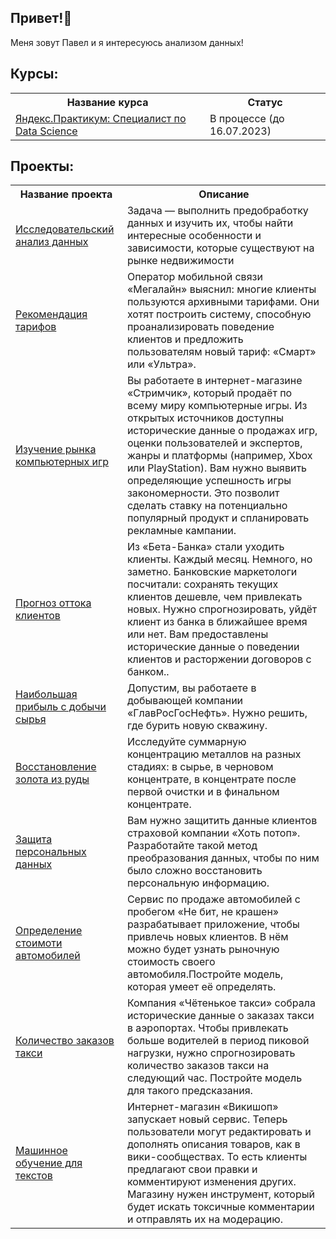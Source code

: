 ## Привет!:wave:
Меня зовут Павел и я интересуюсь анализом данных!

## Курсы:
<table>
<tr>
  <th>Название курса</th>
  <th>Статус</th>
<tr>
  <td><a href = "https://practicum.yandex.ru/data-scientist/">Яндекс.Практикум: Специалист по Data Science</a></td>
  <td>В процессе (до 16.07.2023)</td>
</table>

## Проекты:
<table>
<tr>
  <th>Название проекта</th>
  <th>Описание</th>
</tr> 
<tr>
  <td><a href = "https://github.com/BeePawlight/estate_research">Исследовательский анализ данных</a></td>
  <td>Задача — выполнить предобработку данных и изучить их, чтобы найти интересные особенности и зависимости, которые существуют на рынке недвижимости </td>

<tr>
  <td><a href = "https://github.com/BeePawlight/users_behavior">Рекомендация тарифов</a></td>
  <td>Оператор мобильной связи «Мегалайн» выяснил: многие клиенты пользуются архивными тарифами. Они хотят построить систему, способную проанализировать поведение клиентов и предложить пользователям новый тариф: «Смарт» или «Ультра». </td>
</tr>

<tr>
  <td><a href = "https://github.com/BeePawlight/video_games">Изучение рынка компьютерных игр</a></td>
  <td>Вы работаете в интернет-магазине «Стримчик», который продаёт по всему миру компьютерные игры. Из открытых источников доступны исторические данные о продажах игр, оценки пользователей и экспертов, жанры и платформы (например, Xbox или PlayStation). Вам нужно выявить определяющие успешность игры закономерности. Это позволит сделать ставку на потенциально популярный продукт и спланировать рекламные кампании. </td>
</tr>

<tr>
  <td><a href = "https://github.com/BeePawlight/churn_rate">Прогноз оттока клиентов</a></td>
  <td>Из «Бета-Банка» стали уходить клиенты. Каждый месяц. Немного, но заметно. Банковские маркетологи посчитали: сохранять текущих клиентов дешевле, чем привлекать новых. Нужно спрогнозировать, уйдёт клиент из банка в ближайшее время или нет. Вам предоставлены исторические данные о поведении клиентов и расторжении договоров с банком.. </td>
</tr>

<tr>
  <td><a href = "https://github.com/BeePawlight/drilling_of_the_well">Наибольшая прибыль с добычи сырья</a></td>
  <td>Допустим, вы работаете в добывающей компании «ГлавРосГосНефть». Нужно решить, где бурить новую скважину.</td>
</tr>

<tr>
  <td><a href = "https://github.com/BeePawlight/gold_recovery">Восстановление золота из руды</a></td>
  <td>Исследуйте суммарную концентрацию металлов на разных стадиях: в сырье, в черновом концентрате, в концентрате после первой очистки и в финальном концентрате.</td>
</tr>
  
<tr>
  <td><a href = "https://github.com/BeePawlight/insurance">Защита персональных данных</a></td>
  <td>Вам нужно защитить данные клиентов страховой компании «Хоть потоп». Разработайте такой метод преобразования данных, чтобы по ним было сложно восстановить персональную информацию.</td>
</tr>

<tr>
  <td><a href = "https://github.com/BeePawlight/autos">Определение стоимоти автомобилей</a></td>
  <td>Сервис по продаже автомобилей с пробегом «Не бит, не крашен» разрабатывает приложение, чтобы привлечь новых клиентов. В нём можно будет узнать рыночную стоимость своего автомобиля.Постройте модель, которая умеет её определять.</td>
</tr>

<tr>
  <td><a href = "https://github.com/BeePawlight/taxi">Количество заказов такси</a></td>
  <td>Компания «Чётенькое такси» собрала исторические данные о заказах такси в аэропортах. Чтобы привлекать больше водителей в период пиковой нагрузки, нужно спрогнозировать количество заказов такси на следующий час. Постройте модель для такого предсказания.</td>
</tr>

<tr>
  <td><a href = "https://github.com/BeePawlight/toxic_words">Машинное обучение для текстов</a></td>
  <td>Интернет-магазин «Викишоп» запускает новый сервис. Теперь пользователи могут редактировать и дополнять описания товаров, как в вики-сообществах. То есть клиенты предлагают свои правки и комментируют изменения других. Магазину нужен инструмент, который будет искать токсичные комментарии и отправлять их на модерацию.</td>
</tr>
  
  
<!--
**BeePawlight/BeePawlight** is a ✨ _special_ ✨ repository because its `README.md` (this file) appears on your GitHub profile.

Here are some ideas to get you started:

- 🔭 I’m currently working on ...
- 🌱 I’m currently learning ...
- 👯 I’m looking to collaborate on ...
- 🤔 I’m looking for help with ...
- 💬 Ask me about ...
- 📫 How to reach me: ...
- 😄 Pronouns: ...
- ⚡ Fun fact: ...
-->
